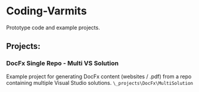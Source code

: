 # Coding-Varmits
Prototype code and example projects.

## Projects:

### DocFx Single Repo - Multi VS Solution

Example project for generating DocFx content (websites / .pdf) from a repo containing multiple Visual Studio solutions. 
```\_projects\DocFx\MultiSolution```
